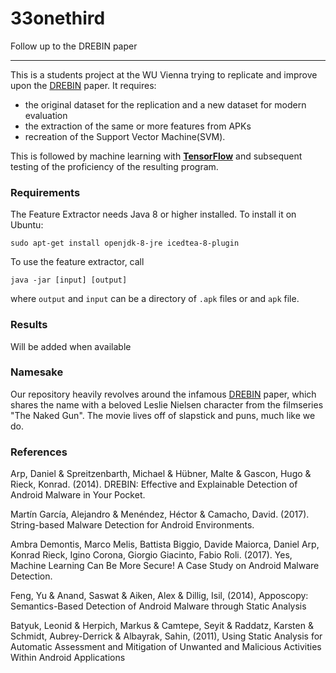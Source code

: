 # 33onethird
Follow up to the DREBIN paper

---

This is a students project at the WU Vienna trying to replicate and improve upon the [DREBIN][1] paper.
It requires:
  * the original dataset for the replication and a new dataset for modern evaluation
  * the extraction of the same or more features from APKs
  * recreation of the Support Vector Machine(SVM).

This is followed by machine learning with [**TensorFlow**](https://www.tensorflow.org/) and subsequent testing of the proficiency of the resulting program. 

### Requirements
The Feature Extractor needs Java 8 or higher installed. To install it on Ubuntu:

```sudo apt-get install openjdk-8-jre icedtea-8-plugin```

To use the feature extractor, call

```java -jar [input] [output]```

where `output` and `input` can be a directory of `.apk` files or and `apk` file.


### Results
Will be added when available

### Namesake
Our repository heavily revolves around the infamous [DREBIN][1] paper, which shares the name with a beloved Leslie Nielsen character from the filmseries "The Naked Gun". The movie lives off of slapstick and puns, much like we do.

### References
[1]: https://www.researchgate.net/publication/264785935_DREBIN_Effective_and_Explainable_Detection_of_Android_Malware_in_Your_Pocket
Arp, Daniel & Spreitzenbarth, Michael & Hübner, Malte & Gascon, Hugo & Rieck, Konrad. (2014). DREBIN: Effective and Explainable Detection of Android Malware in Your Pocket.

Martín García, Alejandro & Menéndez, Héctor & Camacho, David. (2017). String-based Malware Detection for Android Environments.

Ambra Demontis, Marco Melis, Battista Biggio, Davide Maiorca, Daniel Arp, Konrad Rieck, Igino Corona, Giorgio Giacinto, Fabio Roli. (2017). Yes, Machine Learning Can Be More Secure! A Case Study on Android Malware Detection.

Feng, Yu & Anand, Saswat & Aiken, Alex & Dillig, Isil, (2014), Apposcopy: Semantics-Based Detection of Android Malware through Static Analysis

Batyuk, Leonid & Herpich, Markus & Camtepe, Seyit & Raddatz, Karsten & Schmidt, Aubrey-Derrick & Albayrak, Sahin, (2011), Using Static Analysis for Automatic Assessment and Mitigation of Unwanted and Malicious Activities Within Android Applications
